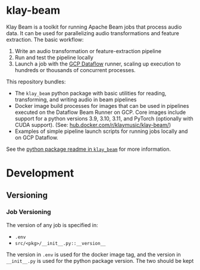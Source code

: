 # klay-beam

Klay Beam is a toolkit for running Apache Beam jobs that process audio data. It
can be used for parallelizing audio transformations and feature extraction. The
basic workflow:

1. Write an audio transformation or feature-extraction pipeline
1. Run and test the pipeline locally
1. Launch a job with the [GCP Dataflow](https://cloud.google.com/dataflow)
   runner, scaling up execution to hundreds or thousands of concurrent
   processes.

This repository bundles:

- The `klay_beam` python package with basic utilities for reading, transforming,
  and writing audio in beam pipelines
- Docker image build processes for images that can be used in pipelines executed
  on the Dataflow Beam Runner on GCP. Core images include support for a python
  versions 3.9, 3.10, 3.11, and PyTorch (optionally with CUDA support). (See:
  [hub.docker.com/r/klaymusic/klay-beam/](https://hub.docker.com/r/klaymusic/klay-beam/tags))
- Examples of simple pipeline launch scripts for running jobs locally and on GCP
  Dataflow.

See the [python package readme in `klay_beam`](./klay_beam/README.md) for more
information.

# Development
## Versioning
### Job Versioning
The version of any job is specified in:
- `.env`
- `src/<pkg>/__init__.py::__version__`

The version in `.env` is used for the docker image tag, and the version in
`__init__.py` is used for the python package version. The two should be kept
